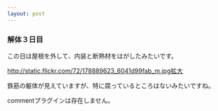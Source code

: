 ```yaml
---
layout: post
---
```

<h3>解体３日目</h3>
<p>この日は屋根を外して、内装と断熱材をはがしたみたいです。</p>
<p><a href="http://static.flickr.com/72/178889623_6041d99fab_m.jpg">http://static.flickr.com/72/178889623_6041d99fab_m.jpg</a><a href="http://www.flickr.com/photos/yoshimov/178889623/">拡大</a></p>
<p>鉄筋の躯体が見えていますが、特に腐っているところはないみたいですね。</p>
<p><span class="error">commentプラグインは存在しません。</span> </p>
